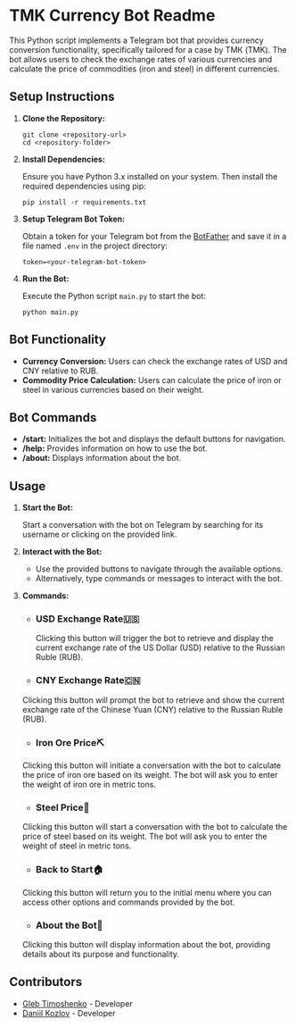 TMK Currency Bot Readme
===================

This Python script implements a Telegram bot that provides currency conversion functionality, specifically tailored for a case by ТМК (TMK). The bot allows users to check the exchange rates of various currencies and calculate the price of commodities (iron and steel) in different currencies.

Setup Instructions
------------------

1.  **Clone the Repository:**
    
        git clone <repository-url>
        cd <repository-folder>
                    
    
2.  **Install Dependencies:**
    
    Ensure you have Python 3.x installed on your system. Then install the required dependencies using pip:
    
        pip install -r requirements.txt
                    
    
3.  **Setup Telegram Bot Token:**
    
    Obtain a token for your Telegram bot from the [BotFather](https://core.telegram.org/bots#6-botfather) and save it in a file named `.env` in the project directory:
    
        token=<your-telegram-bot-token>
                    
    
4.  **Run the Bot:**
    
    Execute the Python script `main.py` to start the bot:
    
        python main.py
                    
    

Bot Functionality
-----------------

*   **Currency Conversion:** Users can check the exchange rates of USD and CNY relative to RUB.
*   **Commodity Price Calculation:** Users can calculate the price of iron or steel in various currencies based on their weight.

Bot Commands
------------

*   **/start:** Initializes the bot and displays the default buttons for navigation.
*   **/help:** Provides information on how to use the bot.
*   **/about:** Displays information about the bot.

Usage
-----

1.  **Start the Bot:**
    
    Start a conversation with the bot on Telegram by searching for its username or clicking on the provided link.
    
2.  **Interact with the Bot:**
    *   Use the provided buttons to navigate through the available options.
    *   Alternatively, type commands or messages to interact with the bot.
3. **Commands:**

    * ### USD Exchange Rate🇺🇸
    
      Clicking this button will trigger the bot to retrieve and display the current exchange rate of the US Dollar (USD) relative to the Russian Ruble (RUB).
    
    * ### CNY Exchange Rate🇨🇳
    
    Clicking this button will prompt the bot to retrieve and show the current exchange rate of the Chinese Yuan (CNY) relative to the Russian Ruble (RUB).
    
    * ### Iron Ore Price⛏️
    
    Clicking this button will initiate a conversation with the bot to calculate the price of iron ore based on its weight. The bot will ask you to enter the weight of iron ore in metric tons.
    
    * ### Steel Price👷
    
    Clicking this button will start a conversation with the bot to calculate the price of steel based on its weight. The bot will ask you to enter the weight of steel in metric tons.
    
    * ### Back to Start🏠
    
    Clicking this button will return you to the initial menu where you can access other options and commands provided by the bot.
    
    * ### About the Bot🤖
    
    Clicking this button will display information about the bot, providing details about its purpose and functionality.


Contributors
------------

*   [Gleb Timoshenko](https://github.com/GTimoshenko) - Developer
*   [Daniil Kozlov](https://github.com/SenyaPevko) - Developer
